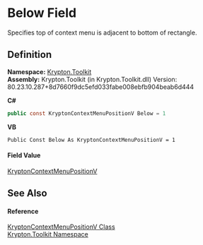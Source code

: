 # Below Field


Specifies top of context menu is adjacent to bottom of rectangle.



## Definition
**Namespace:** <a href="79d2eac2-21f4-54ff-7552-b20c33c30600.md">Krypton.Toolkit</a>  
**Assembly:** Krypton.Toolkit (in Krypton.Toolkit.dll) Version: 80.23.10.287+8d7660f9dc5efd033fabe008ebfb904beab6d444

**C#**
``` C#
public const KryptonContextMenuPositionV Below = 1
```
**VB**
``` VB
Public Const Below As KryptonContextMenuPositionV = 1
```



#### Field Value
<a href="b8857d05-ca25-008f-ce37-32bcc9005462.md">KryptonContextMenuPositionV</a>

## See Also


#### Reference
<a href="b8857d05-ca25-008f-ce37-32bcc9005462.md">KryptonContextMenuPositionV Class</a>  
<a href="79d2eac2-21f4-54ff-7552-b20c33c30600.md">Krypton.Toolkit Namespace</a>  
